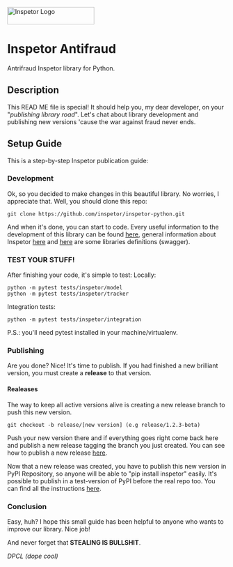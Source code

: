  
<p>
  <img src="https://github.com/inspetor/slate/blob/master/source/images/logo-color.png" width="200" height="40" alt="Inspetor Logo"> </img> 
</p>

# Inspetor Antifraud
Antrifraud Inspetor library for Python. 

## Description
This READ ME file is special! It should help you, my dear developer, on your "*publishing library road*". Let's chat about library development and publishing new versions 'cause the war against fraud never ends.

## Setup Guide
This is a step-by-step Inspetor publication guide:

### Development
Ok, so you decided to make changes in this beautiful library. No worries, I appreciate that.
Well, you should clone this repo:
```
git clone https://github.com/inspetor/inspetor-python.git
```
And when it's done, you can start to code. Every useful information to the development of this library can be found [here](https://github.com/inspetor/inspetor-python/blob/master/README.md), general information about Inspetor [here](https://inspetor.github.io/docs-backend/) and [here](https://github.com/inspetor/libraries) are some libraries definitions (swagger).

### TEST YOUR STUFF!
After finishing your code, it's simple to test:
Locally: 
```
python -m pytest tests/inspetor/model
python -m pytest tests/inspetor/tracker
```
Integration tests: 
```
python -m pytest tests/inspetor/integration
```
P.S.: you'll need pytest installed in your machine/virtualenv. 

### Publishing
Are you done? Nice! It's time to publish. If you had finished a new brilliant version, you must create a **release** to that version.

#### Realeases
The way to keep all active versions alive is creating a new release branch to push this new version.
```
git checkout -b release/[new version] (e.g release/1.2.3-beta)
```
Push your new version there and if everything goes right come back here and publish a new release tagging the branch you just created. You can see how to publish a new release [here](https://help.github.com/en/articles/creating-releases#automatically-creating-releases).

Now that a new release was created, you have to publish this new version in PyPI Repository, so anyone will be able to "pip install inspetor" easily. 
It's possible to publish in a test-version of PyPI before the real repo too. You can find all the instructions [here](https://packaging.python.org/tutorials/packaging-projects/).

### Conclusion
Easy, huh? I hope this small guide has been helpful to anyone who wants to improve our library. Nice job!

And never forget that **STEALING IS BULLSHIT**. 

*DPCL (dope cool)*
